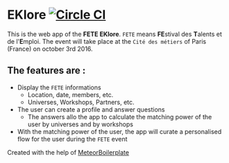# EKlore [![Circle CI](https://circleci.com/gh/EKlore/EKlore/tree/master.svg?style=svg)](https://circleci.com/gh/EKlore/EKlore/tree/master)

This is the web app of the **FETE EKlore**. `FETE` means **FE**stival des **T**alents et de l'**E**mploi.
The event will take place at the `Cité des métiers` of Paris (France) on october 3rd 2016.

## The features are :

* Display the `FETE` informations
  * Location, date, members, etc.
  * Universes, Workshops, Partners, etc.
* The user can create a profile and answer questions
  * The answers allo the app to calculate the matching power of the user by universes and by workshops
* With the matching power of the user, the app will curate a personalised flow for the user during the `FETE` event


Created with the help of [MeteorBoilerplate](https://github.com/dexterneo/meteorBoilerplate)
